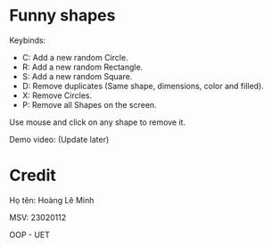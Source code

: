 # Funny shapes
Keybinds:
- C: Add a new random Circle.
- R: Add a new random Rectangle.
- S: Add a new random Square.
- D: Remove duplicates (Same shape, dimensions, color and filled).
- X: Remove Circles.
- P: Remove all Shapes on the screen.

Use mouse and click on any shape to remove it.

Demo video: (Update later)

# Credit
Họ tên: Hoàng Lê Minh

MSV: 23020112

OOP - UET